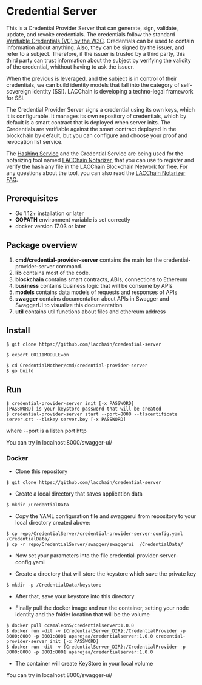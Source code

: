 # Credential Server

This is a Credential Provider Server that can generate, sign, validate, update, and revoke credentials. The credentials follow the standard [Verifiable Credentials (VC) by the W3C](https://www.w3.org/TR/vc-data-model/). Credentials can be used to contain information about anything. Also, they can be signed by the issuer, and refer to a subject. Therefore, if the issuer is trusted by a third party, this third party can trust information about the subject by verifying the validity of the credential, whithout having to ask the issuer. 

When the previous is leveraged, and the subject is in control of their credentials, we can build identity models that fall into the category of self-sovereign identity (SSI). LACChain is developing a techno-legal framework for SSI.

The Credential Provider Server signs a credential using its own keys, which it is configurable. It manages its own repository of credentials, which by default is a smart contract that is deployed when server inits. The Credentials are verifiable against the smart contract deployed in the blockchain by default, but you can configure and choose your proof and revocation list service.

The [Hashing Service](https://github.com/lacchain/hashing-service) and the Credential Service are being used for the notarizing tool named [LACChain Notarizer](http://notarizer.lacchain.net/), that you can use to register and verify the hash any file in the LACChain Blockchain Network for free. For any questions about the tool, you can also read the [LACChain Notarizer FAQ](https://medium.com/@lacchain.official/lacchain-notarizer-faq-6ae3dbb3441e).

## Prerequisites

* Go 1.12+ installation or later
* **GOPATH** environment variable is set correctly
* docker version 17.03 or later

## Package overview

1. **cmd/credential-provider-server** contains the main for the credential-provider-server command.
2. **lib** contains most of the code.
3. **blockchain** contains smart contracts, ABIs, connections to Ethereum
4. **business** contains business logic that will be consume by APIs
5. **models** contains data models of requests and responses of APIs
6. **swagger** contains documentation about APIs in Swagger and SwaggerUI to visualize this documentation
7. **util** contains util functions about files and ethereum address

## Install

```
$ git clone https://github.com/lacchain/credential-server

$ export GO111MODULE=on

$ cd CredentialMother/cmd/credential-provider-server
$ go build
```

## Run

```
$ credential-provider-server init [-x PASSWORD]
[PASSWORD] is your keystore password that will be created
$ credential-provider-server start --port=8000 --tlscertificate server.crt --tlskey server.key [-x PASSWORD]
```

where --port is a listen port http

You can try in localhost:8000/swagger-ui/

### Docker

* Clone this repository

```
$ git clone https://github.com/lacchain/credential-server
```

* Create a local directory that saves application data  

```
$ mkdir /CredentialData
```

* Copy the YAML configuration file and swaggerui from repository to your local directory created above:

```
$ cp repo/CredentialServer/credential-provider-server-config.yaml /CredentialData/
$ cp -r repo/CredentialServer/swagger/swaggerui  /CredentialData/ 

```

* Now set your parameters into the file credential-provider-server-config.yaml

* Create a directory that will store the keystore which save the private key 

```
$ mkdir -p /CredentialData/keystore
```

* After that, save your keystore into this directory 

* Finally pull the docker image and run the container, setting your node identity and the folder location that will be the volume 

```
$ docker pull ccamaleon5/credentialserver:1.0.0
$ docker run -dit -v {CredentialServer_DIR}:/CredentialProvider -p 8000:8000 -p 8001:8001 aparejaa/credentialserver:1.0.0 credential-provider-server init [-x PASSWORD]
$ docker run -dit -v {CredentialServer_DIR}:/CredentialProvider -p 8000:8000 -p 8001:8001 aparejaa/credentialserver:1.0.0
```

* The container will create KeyStore in your local volume

You can try in localhost:8000/swagger-ui/
